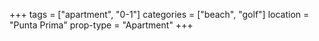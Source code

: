+++
tags = ["apartment", "0-1"]
categories = ["beach", "golf"]
location =  "Punta Prima"
prop-type = "Apartment"
+++
